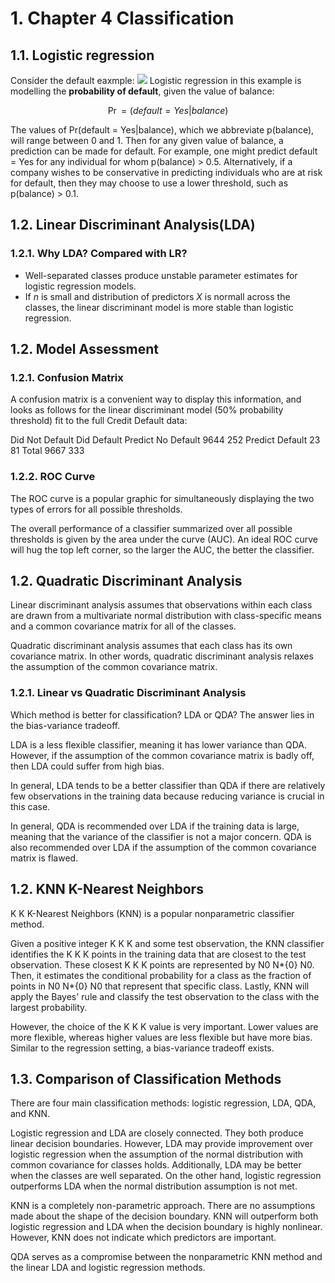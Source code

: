 # 1. Chapter 4 Classification

## 1.1. Logistic regression

Consider the default eaxmple:
<img src=https://beaulucas.github.io/tidy_islr/tidy_islr_files/figure-html/unnamed-chunk-77-1.png>
Logistic regression in this example is modelling the **probability of default**, given the value of balance:

$$
\mathop{Pr} = (default = Yes|balance)
$$

The values of Pr(default = Yes|balance), which we abbreviate p(balance), will range between 0 and 1. Then for any given value of balance, a prediction can be made for default. For example, one might predict default = Yes for any individual for whom p(balance) > 0.5. Alternatively, if a company wishes to be conservative in predicting individuals who are at risk for default, then they may choose to use a lower threshold, such as p(balance) > 0.1.

## 1.2. Linear Discriminant Analysis(LDA)

### 1.2.1. Why LDA? Compared with LR?

- Well-separated classes produce unstable parameter estimates for logistic regression models.
- If $n$ is small and distribution of predictors $X$ is normall across the classes, the linear discriminant model is more stable than logistic regression.

## 1.2. Model Assessment

### 1.2.1. Confusion Matrix

A confusion matrix is a convenient way to display this information, and looks as follows for the linear discriminant model (50% probability threshold) fit to the full Credit Default data:

Did Not Default Did Default
Predict No Default 9644 252
Predict Default 23 81
Total 9667 333

### 1.2.2. ROC Curve

The ROC curve is a popular graphic for simultaneously displaying the two types of errors for all possible thresholds.

The overall performance of a classifier summarized over all possible thresholds is given by the area under the curve (AUC). An ideal ROC curve will hug the top left corner, so the larger the AUC, the better the classifier.

## 1.2. Quadratic Discriminant Analysis

Linear discriminant analysis assumes that observations within each class are drawn from a multivariate normal distribution with class-specific means and a common covariance matrix for all of the classes.

Quadratic discriminant analysis assumes that each class has its own covariance matrix. In other words, quadratic discriminant analysis relaxes the assumption of the common covariance matrix.

### 1.2.1. Linear vs Quadratic Discriminant Analysis

Which method is better for classification? LDA or QDA? The answer lies in the bias-variance tradeoff.

LDA is a less flexible classifier, meaning it has lower variance than QDA. However, if the assumption of the common covariance matrix is badly off, then LDA could suffer from high bias.

In general, LDA tends to be a better classifier than QDA if there are relatively few observations in the training data because reducing variance is crucial in this case.

In general, QDA is recommended over LDA if the training data is large, meaning that the variance of the classifier is not a major concern. QDA is also recommended over LDA if the assumption of the common covariance matrix is flawed.

## 1.2. KNN K-Nearest Neighbors

K K K-Nearest Neighbors (KNN) is a popular nonparametric classifier method.

Given a positive integer K K K and some test observation, the KNN classifier identifies the K K K points in the training data that are closest to the test observation. These closest K K K points are represented by N0 N*{0} N0​. Then, it estimates the conditional probability for a class as the fraction of points in N0 N*{0} N0​ that represent that specific class. Lastly, KNN will apply the Bayes' rule and classify the test observation to the class with the largest probability.

However, the choice of the K K K value is very important. Lower values are more flexible, whereas higher values are less flexible but have more bias. Similar to the regression setting, a bias-variance tradeoff exists.

## 1.3. Comparison of Classification Methods

There are four main classification methods: logistic regression, LDA, QDA, and KNN.

Logistic regression and LDA are closely connected. They both produce linear decision boundaries. However, LDA may provide improvement over logistic regression when the assumption of the normal distribution with common covariance for classes holds. Additionally, LDA may be better when the classes are well separated. On the other hand, logistic regression outperforms LDA when the normal distribution assumption is not met.

KNN is a completely non-parametric approach. There are no assumptions made about the shape of the decision boundary. KNN will outperform both logistic regression and LDA when the decision boundary is highly nonlinear. However, KNN does not indicate which predictors are important.

QDA serves as a compromise between the nonparametric KNN method and the linear LDA and logistic regression methods.
